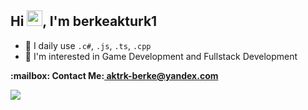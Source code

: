 ## Hi <img src="https://media.giphy.com/media/hvRJCLFzcasrR4ia7z/giphy.gif" width="25" height="25">, I'm berkeakturk1

- 🚀 I daily use  ```.c#```, ```.js```, ```.ts```, ```.cpp```
- 🤔 I'm interested in Game Development and Fullstack Development

<p><b>:mailbox: Contact Me:<b><a href="mailto:aktrk-berke@yandex.com"> aktrk-berke@yandex.com<a><p>

 <img src="https://skillicons.dev/icons?i=unity,js,ts,cpp,c#,react"> <p>

